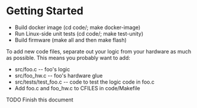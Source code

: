 # Getting Started

* Build docker image (cd code/; make docker-image)
* Run Linux-side unit tests (cd code/; make test-unity)
* Build firmware (make all and then make flash)

To add new code files, separate out your logic from your hardware as
much as possible.  This means you probably want to add:

* src/foo.c -- foo's logic
* src/foo_hw.c -- foo's hardware glue
* src/tests/test_foo.c -- code to test the logic code in foo.c
* Add foo.c and foo_hw.c to CFILES in code/Makefile

TODO Finish this document